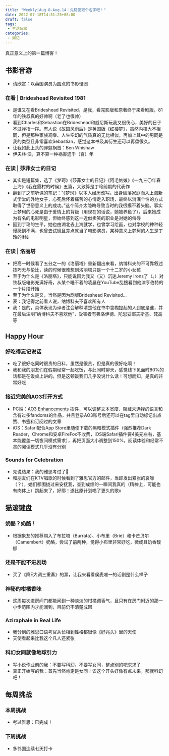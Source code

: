 ```yaml
---
title: "Weekly|Aug.8-Aug.14：先随便取个名字吧！"
date: 2022-07-18T14:51:25+08:00
draft: false
tags: 
 - 生活玩家
categories:
 - 周记
---
```

真正意义上的第一篇博客！
## 书影音游
- 请欣赏：以英国演员为圆点的书影怪圈
### 在看 | Brideshead Revisited 1981
- 是谁又在看Brideshead Revisited，是我，看完影版和原著终于来看剧版，81年的铁叔真的好帅啊（老了也很帅）
- 看到Charles和Sebastian在Brideshead和威尼斯玩我又很伤心，美好的日子不过弹指一挥。有人说《故园风雨后》是英国版《红楼梦》，虽然内核大不相同，但是那种家族凋零、人生空幻的气质真的无比相似，再加上其中的男同是我的类型且非常喜欢Sebastian，感觉这本书及其衍生还可以再盘很久。
- 让我如此上头的罪魁祸首：Ben Whishaw
- 伊夫林·沃，算不算一种祸害遗千（百）年
### 在读 | 莎菲女士的日记
- 其实是短篇集，选了《梦珂》《莎菲女士的日记》《阿毛姑娘》《一九三〇年春上海》《我在霞村的时候》五篇，大致算是丁玲前期的代表作
- 翻到了之前听课的笔记：“《梦珂》以本人经历改写。出身破落家庭而入上海新式学堂的外地女子，心死后怀着痛苦的心情走入职场，最终以消泯个性的方式取得了世俗意义上的成功。”这个简介太隐晦导致当时的我很摸不着头脑。事实上梦珂的心死是由于爱情上的背叛（用现在的话说，她被养鱼了），后来她成为有名的电影明星，但始终感到这一近似卖笑的职业是对她的侮辱
- 回到丁玲的生平，她也由湖北去上海就学，也曾学习绘画，也对学校的种种轻慢感到不满，也曾去试镜且差点就当了电影演员，某种意义上梦珂的人生是丁玲的if线
### 在读 | 洛丽塔
- 把高一时候看了五分之一的《洛丽塔》重新翻出来看，纳博科夫的不可靠叙述技巧无与伦比，读的时候很难想到洛丽塔只是一个十二岁的小女孩
- 至于为什么是《洛丽塔》，只能说因为我又（又）沉迷Jeremy Irons了（。）对铁叔版电影充满好奇，从某个睡不着的凌晨在YouTube乱搜看到他演亨伯特的一个片段开始
- 至于为什么是又，当然是因为剧版Brideshead Revisited…
- 表：我记得之前看人说，纳博科夫不喜欢所有人
- 我：是的，具体表现为译者注会解释清楚他在书中含糊提起的人到底是谁，并在最后注明“纳博科夫不喜欢他”，受害者有弗洛伊德、陀思妥耶夫斯基、梵高等
## Happy Hour
### 好吃得忘记说话
- 吃了很好吃同时很贵的日料，虽然是很贵，但是真的很好吃啊！
- 我和我的朋友们在假期经常一起吃饭，与此同时聊天，感觉线下见面时80%的话都是在饭桌上讲的。但是这顿饭我们几乎没说什么话！可想而知，是真的非常好吃
### 接近完美的AO3打开方式
- PC端：[AO3 Enhancements](https://chrome.google.com/webstore/detail/ao3-enhancements/eljennickgdbghppcaenkcinjafmnfoi) 插件，可以调整文本宽度、隐藏未选择的语言和含有过多fandoms的作品，并且登录AO3账号后还可以在tag里自动标记出点赞、书签和订阅过的文章
- iOS：Safari配合App Store里随便下载的黑暗模式插件（强烈推荐Dark Reader，Chrome和安卓FireFox不收费，iOS端Safari插件要4美元左右，基本能覆盖一切夜间模式需求），再把页面大小调整到150%，阅读体验和经常不灵的阅读模式几乎没有分别
### Sounds for Celebration
- 先说结果：我的雅思考过了🎉
- 和朋友们在KTV唱歌的时候看到了雅思官方的邮件，当即发出紧张的哀嚎（？），她们都围拢过来安抚我，查到成绩的一瞬间我真的（精神上，可能也有肉体上）跳起来了，好耶！遂比原计划唱了更久的歌x
## 猫滚键盘
### 奶酪？奶酪！
- 根据象友的推荐购入了布拉塔（Burrata）、小布里（Brie）和卡芒贝尔（Camembert）奶酪，尝试了前两种，觉得小布里非常好吃，微咸且奶香馥郁
### 还是不能不进剧场
- 买了《降E大调三重奏》的票，让我来看看侯麦唯一的话剧是什么样子
### 神秘的柑橘香味
- 这周每次进房间门都能闻到一种淡淡的柑橘调香气，且只有在房门附近的那一小步范围内才能闻到，目前仍不清楚成因
### Aziraphale in Real Life
- 我分到的雅思口语考官从长相到性格都很像《好兆头》里的天使
- 天使看起来比我这个凡人还紧张
### 科幻女同就像地球引力
- 写小说作业前的我：不要写科幻，不要写女同，整点别的吧求求了
- 真正开始写的我：首先当然肯定是女同！诶这个开头好像有点未来，那就科幻吧！
## 每周挑战
### 本周挑战
- 考过雅思：已完成！
### 下周挑战
- 多邻国连续七天打卡